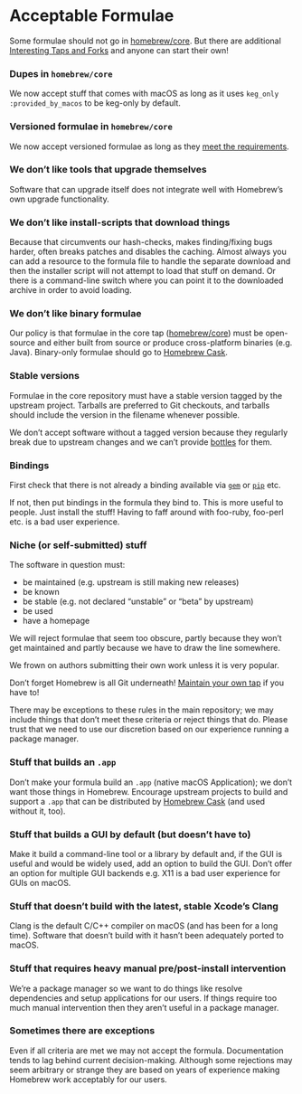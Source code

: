 # Acceptable Formulae

Some formulae should not go in
[homebrew/core](https://github.com/Homebrew/homebrew-core). But there are
additional [Interesting Taps and Forks](Interesting-Taps-and-Forks.md) and anyone can start their
own!

### Dupes in `homebrew/core`
We now accept stuff that comes with macOS as long as it uses `keg_only :provided_by_macos` to be keg-only by default.

### Versioned formulae in `homebrew/core`
We now accept versioned formulae as long as they [meet the requirements](Versions.md).

### We don’t like tools that upgrade themselves
Software that can upgrade itself does not integrate well with Homebrew’s own
upgrade functionality.

### We don’t like install-scripts that download things
Because that circumvents our hash-checks, makes finding/fixing bugs
harder, often breaks patches and disables the caching. Almost always you
can add a resource to the formula file to handle the
separate download and then the installer script will not attempt to load
that stuff on demand. Or there is a command-line switch where you can
point it to the downloaded archive in order to avoid loading.

### We don’t like binary formulae
Our policy is that formulae in the core tap
([homebrew/core](https://github.com/Homebrew/homebrew-core)) must be open-source
and either built from source or produce cross-platform binaries (e.g. Java).
Binary-only formulae should go to
[Homebrew Cask](https://github.com/caskroom/homebrew-cask).

### Stable versions
Formulae in the core repository must have a stable version tagged by
the upstream project. Tarballs are preferred to Git checkouts, and
tarballs should include the version in the filename whenever possible.

We don’t accept software without a tagged version because they regularly break
due to upstream changes and we can’t provide [bottles](Bottles.md) for them.

### Bindings
First check that there is not already a binding available via
[`gem`](https://rubygems.org/) or [`pip`](http://www.pip-installer.org/)
etc.

If not, then put bindings in the formula they bind to. This is more
useful to people. Just install the stuff! Having to faff around with
foo-ruby, foo-perl etc. is a bad user experience.

### Niche (or self-submitted) stuff
The software in question must:

* be maintained (e.g. upstream is still making new releases)
* be known
* be stable (e.g. not declared “unstable” or “beta” by upstream)
* be used
* have a homepage

We will reject formulae that seem too obscure, partly because they won’t
get maintained and partly because we have to draw the line somewhere.

We frown on authors submitting their own work unless it is very popular.

Don’t forget Homebrew is all Git underneath!
[Maintain your own tap](How-to-Create-and-Maintain-a-Tap.md) if you have to!

There may be exceptions to these rules in the main repository; we may
include things that don’t meet these criteria or reject things that do.
Please trust that we need to use our discretion based on our experience
running a package manager.

### Stuff that builds an `.app`
Don’t make your formula build an `.app` (native macOS Application); we
don’t want those things in Homebrew. Encourage upstream projects to build and support a `.app` that can be distributed by [Homebrew Cask](https://github.com/caskroom/homebrew-cask) (and used without it, too).

### Stuff that builds a GUI by default (but doesn’t have to)
Make it build a command-line tool or a library by default and, if the GUI is useful and would be widely used, add an option to build the GUI. Don’t offer an option for multiple GUI backends e.g. X11 is a bad user experience for GUIs on macOS.

### Stuff that doesn’t build with the latest, stable Xcode’s Clang
Clang is the default C/C++ compiler on macOS (and has been for a long time). Software that doesn’t build with it hasn’t been adequately ported to macOS.

### Stuff that requires heavy manual pre/post-install intervention
We’re a package manager so we want to do things like resolve dependencies and setup applications for our users. If things require too much manual intervention then they aren’t useful in a package manager.

### Sometimes there are exceptions
Even if all criteria are met we may not accept the formula.
Documentation tends to lag behind current decision-making. Although some
rejections may seem arbitrary or strange they are based on years of
experience making Homebrew work acceptably for our users.
